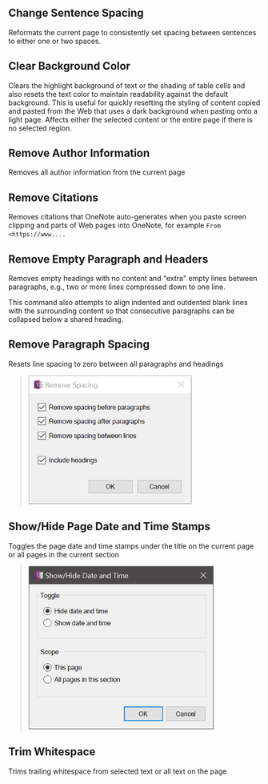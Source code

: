## Change Sentence Spacing
Reformats the current page to consistently set spacing between sentences to either one or two spaces. 

## Clear Background Color
Clears the highlight background of text or the shading of table cells and also resets the text color to maintain readability against the default background. This is useful for quickly resetting the styling of content copied and pasted from the Web that uses a dark background when pasting onto a light page. Affects either the selected content or the entire page if there is no selected region.

## Remove Author Information
Removes all author information from the current page

## Remove Citations
Removes citations that OneNote auto-generates when you paste screen clipping and parts 
of Web pages into OneNote, for example `From <https://www....`

## Remove Empty Paragraph and Headers
Removes empty headings with no content and "extra" empty lines between paragraphs, e.g.,
two or more lines compressed down to one line.

This command also attempts to align indented and outdented blank lines with the surrounding
content so that consecutive paragraphs can be collapsed below a shared heading.

## Remove Paragraph Spacing
Resets line spacing to zero between all paragraphs and headings
> ![Favorites Menu](images/RemoveSpacing.png)

## Show/Hide Page Date and Time Stamps
Toggles the page date and time stamps under the title on the current page or all pages in
the current section
> ![Favorites Menu](images/Dttm.png)

## Trim Whitespace
Trims trailing whitespace from selected text or all text on the page

